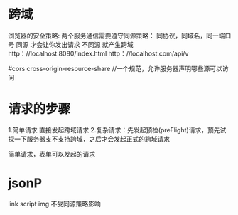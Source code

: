 # 跨域
浏览器的安全策略:
两个服务通信需要遵守同源策略： 同协议，同域名，同一端口号
同源 才会让你发出请求
不同源 就产生跨域
http：//localhost.8080/index.html
http：//localhost.com/api/v

#cors 
cross-origin-resource-share //一个规范，允许服务器声明哪些源可以访问

# 请求的步骤
1.简单请求 直接发起跨域请求
2.复杂请求：先发起预检(preFlight)请求，预先试探一下服务器支不支持跨域，之后才会发起正式的跨域请求

简单请求，表单可以发起的请求

# jsonP
link script img 不受同源策略影响